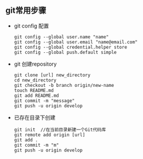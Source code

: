 ## git常用步骤

* git config 配置  

    ```
    git config --global user.name "name"
    git config --global user.email "name@email.com"
    git config --global credential.helper store
    git config --global push.default simple
    ```

* git 创建repository  

    ```
    git clone [url] new_directory  
    cd new_directory  
    git checkout -b branch origin/new-name
    touch README.md  
    git add README.md  
    git commit -m "message"  
    git push -u origin develop  
    ```

* 已存在目录下创建  

    ```
    git init  //在当前目录新建一个Git代码库
    git remote add origin [url]
    git add .
    git commit -m "m"
    git push -u origin develop
    ```
